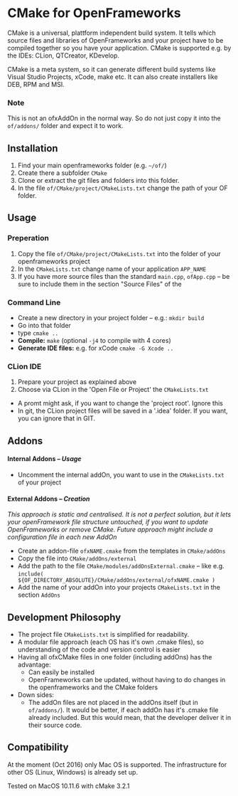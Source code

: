 # CMake for OpenFrameworks
CMake is a universal, plattform independent build system. It tells which source files and libraries of OpenFrameworks and your project have to be compiled together so you have your application. CMake is supported e.g. by the IDEs: CLion, QTCreator, KDevelop.

CMake is a meta system, so it can generate different build systems like Visual Studio Projects, xCode, make etc. It can also create installers like DEB, RPM and MSI. 

### Note
This is not an ofxAddOn in the normal way.
So do not just copy it into the `of/addons/` folder and expect it to work.

## Installation
1. Find your main openframeworks folder (e.g. `~/of/`)
2. Create there a subfolder `CMake`
3. Clone or extract the git files and folders into this folder.
4. In the file `of/CMake/project/CMakeLists.txt` change the path of your OF folder. 

## Usage

### Preperation
1. Copy the file `of/CMake/project/CMakeLists.txt` into the folder of your openframeworks project 
2. In the `CMakeLists.txt` change name of your application `APP_NAME`
3. If you have more source files than the standard `main.cpp`, `ofApp.cpp` – be sure to include them in the section "Source Files" of the 

### Command Line
- Create a new directory in your project folder – e.g.: `mkdir build`
- Go into that folder 
- type `cmake ..`
- **Compile:**  `make` (optional `-j4` to compile with 4 cores)
- **Generate IDE files:** e.g. for xCode `cmake -G Xcode ..`

### CLion IDE
1. Prepare your project as explained above
2. Choose via CLion in the 'Open File or Project' the `CMakeLists.txt`

- A promt might ask, if you want to change the 'project root'. Ignore this
- In git, the CLion project files will be saved in  a '.idea' folder. If you want, you can ignore that in GIT.



## Addons
#### Internal Addons – *Usage*
- Uncomment the internal addOn, you want to use in the `CMakeLists.txt` of your project

#### External Addons – *Creation*
*This approach is static and centralised. It is not a perfect solution, but it lets your openFramework file structure untouched, if you want to update OpenFrameworks or remove CMake. Future approach might include a configuration file in each new AddOn*

- Create an addon-file `ofxNAME.cmake` from the templates in `CMake/addOns`
- Copy the file into `CMake/addOns/external`
- Add the path to the file `CMake/modules/addOnsExternal.cmake` – like e.g. 
`include( ${OF_DIRECTORY_ABSOLUTE}/CMake/addOns/external/ofxNAME.cmake )`
- Add the name of your addOn into your projects `CMakeLists.txt` in the section `AddOns`

## Development Philosophy
- The project file `CMakeLists.txt` is simplified for readability.
- A modular file approach (each OS has it's own .cmake files), so understanding of the code and version control is easier
- Having all ofxCMake files in one folder (including addOns) has the advantage:
	- Can easily be installed
	- OpenFrameworks can be updated, without having to do changes in the openframeworks and the CMake folders
- Down sides:
	- The addOn files are not placed in the addOns itself (but in `of/addons/`). It would be better, if each addOn has it's .cmake file already included. But this would mean, that the developer deliver it in their source code. 

## Compatibility
At the moment (Oct 2016) only Mac OS is supported. The infrastructure for other OS (Linux, Windows) is already set up.

Tested on MacOS 10.11.6 with cMake 3.2.1
